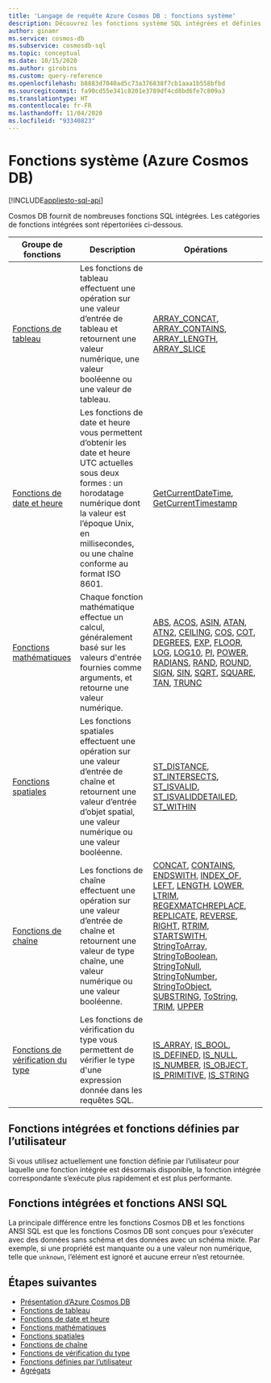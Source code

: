 ```yaml
---
title: 'Langage de requête Azure Cosmos DB : fonctions système'
description: Découvrez les fonctions système SQL intégrées et définies par l’utilisateur dans Azure Cosmos DB.
author: ginamr
ms.service: cosmos-db
ms.subservice: cosmosdb-sql
ms.topic: conceptual
ms.date: 10/15/2020
ms.author: girobins
ms.custom: query-reference
ms.openlocfilehash: b8883d7040ad5c73a376838f7cb1aaa1b558bfbd
ms.sourcegitcommit: fa90cd55e341c8201e3789df4cd8bd6fe7c809a3
ms.translationtype: HT
ms.contentlocale: fr-FR
ms.lasthandoff: 11/04/2020
ms.locfileid: "93340823"
---
```

# <a name="system-functions-azure-cosmos-db"></a>Fonctions système (Azure Cosmos DB)
[!INCLUDE[appliesto-sql-api](includes/appliesto-sql-api.md)]

 Cosmos DB fournit de nombreuses fonctions SQL intégrées. Les catégories de fonctions intégrées sont répertoriées ci-dessous.  
  
|Groupe de fonctions|Description|Opérations|  
|--------------|-----------------|-----------------| 
|[Fonctions de tableau](sql-query-array-functions.md)|Les fonctions de tableau effectuent une opération sur une valeur d’entrée de tableau et retournent une valeur numérique, une valeur booléenne ou une valeur de tableau. | [ARRAY_CONCAT](sql-query-array-concat.md), [ARRAY_CONTAINS](sql-query-array-contains.md), [ARRAY_LENGTH](sql-query-array-length.md), [ARRAY_SLICE](sql-query-array-slice.md) |
|[Fonctions de date et heure](sql-query-date-time-functions.md)|Les fonctions de date et heure vous permettent d’obtenir les date et heure UTC actuelles sous deux formes : un horodatage numérique dont la valeur est l’époque Unix, en millisecondes, ou une chaîne conforme au format ISO 8601. | [GetCurrentDateTime](sql-query-getcurrentdatetime.md), [GetCurrentTimestamp](sql-query-getcurrenttimestamp.md) |
|[Fonctions mathématiques](sql-query-mathematical-functions.md)|Chaque fonction mathématique effectue un calcul, généralement basé sur les valeurs d'entrée fournies comme arguments, et retourne une valeur numérique. | [ABS](sql-query-abs.md), [ACOS](sql-query-acos.md), [ASIN](sql-query-asin.md), [ATAN](sql-query-atan.md), [ATN2](sql-query-atn2.md), [CEILING](sql-query-ceiling.md), [COS](sql-query-cos.md), [COT](sql-query-cot.md), [DEGREES](sql-query-degrees.md), [EXP](sql-query-exp.md), [FLOOR](sql-query-floor.md), [LOG](sql-query-log.md), [LOG10](sql-query-log10.md), [PI](sql-query-pi.md), [POWER](sql-query-power.md), [RADIANS](sql-query-radians.md), [RAND](sql-query-rand.md), [ROUND](sql-query-round.md), [SIGN](sql-query-sign.md), [SIN](sql-query-sin.md), [SQRT](sql-query-sqrt.md), [SQUARE](sql-query-square.md), [TAN](sql-query-tan.md), [TRUNC](sql-query-trunc.md) |
|[Fonctions spatiales](sql-query-spatial-functions.md)|Les fonctions spatiales effectuent une opération sur une valeur d’entrée de chaîne et retournent une valeur d’entrée d’objet spatial, une valeur numérique ou une valeur booléenne. | [ST_DISTANCE](sql-query-st-distance.md), [ST_INTERSECTS](sql-query-st-intersects.md), [ST_ISVALID](sql-query-st-isvalid.md), [ST_ISVALIDDETAILED](sql-query-st-isvaliddetailed.md), [ST_WITHIN](sql-query-st-within.md) |
|[Fonctions de chaîne](sql-query-string-functions.md)|Les fonctions de chaîne effectuent une opération sur une valeur d’entrée de chaîne et retournent une valeur de type chaîne, une valeur numérique ou une valeur booléenne. | [CONCAT](sql-query-concat.md), [CONTAINS](sql-query-contains.md), [ENDSWITH](sql-query-endswith.md), [INDEX_OF](sql-query-index-of.md), [LEFT](sql-query-left.md), [LENGTH](sql-query-length.md), [LOWER](sql-query-lower.md), [LTRIM](sql-query-ltrim.md), [REGEXMATCH](sql-query-regexmatch.md)[REPLACE](sql-query-replace.md), [REPLICATE](sql-query-replicate.md), [REVERSE](sql-query-reverse.md), [RIGHT](sql-query-right.md), [RTRIM](sql-query-rtrim.md), [STARTSWITH](sql-query-startswith.md), [StringToArray](sql-query-stringtoarray.md), [StringToBoolean](sql-query-stringtoboolean.md), [StringToNull](sql-query-stringtonull.md), [StringToNumber](sql-query-stringtonumber.md), [StringToObject](sql-query-stringtoobject.md), [SUBSTRING](sql-query-substring.md), [ToString](sql-query-tostring.md), [TRIM](sql-query-trim.md), [UPPER](sql-query-upper.md) |
|[Fonctions de vérification du type](sql-query-type-checking-functions.md)|Les fonctions de vérification du type vous permettent de vérifier le type d'une expression donnée dans les requêtes SQL. | [IS_ARRAY](sql-query-is-array.md), [IS_BOOL](sql-query-is-bool.md), [IS_DEFINED](sql-query-is-defined.md), [IS_NULL](sql-query-is-null.md), [IS_NUMBER](sql-query-is-number.md), [IS_OBJECT](sql-query-is-object.md), [IS_PRIMITIVE](sql-query-is-primitive.md), [IS_STRING](sql-query-is-string.md) |

## <a name="built-in-versus-user-defined-functions-udfs"></a>Fonctions intégrées et fonctions définies par l’utilisateur

Si vous utilisez actuellement une fonction définie par l’utilisateur pour laquelle une fonction intégrée est désormais disponible, la fonction intégrée correspondante s’exécute plus rapidement et est plus performante.

## <a name="built-in-versus-ansi-sql-functions"></a>Fonctions intégrées et fonctions ANSI SQL

La principale différence entre les fonctions Cosmos DB et les fonctions ANSI SQL est que les fonctions Cosmos DB sont conçues pour s’exécuter avec des données sans schéma et des données avec un schéma mixte. Par exemple, si une propriété est manquante ou a une valeur non numérique, telle que `unknown`, l’élément est ignoré et aucune erreur n’est retournée.

## <a name="next-steps"></a>Étapes suivantes

- [Présentation d’Azure Cosmos DB](introduction.md)
- [Fonctions de tableau](sql-query-array-functions.md)
- [Fonctions de date et heure](sql-query-date-time-functions.md)
- [Fonctions mathématiques](sql-query-mathematical-functions.md)
- [Fonctions spatiales](sql-query-spatial-functions.md)
- [Fonctions de chaîne](sql-query-string-functions.md)
- [Fonctions de vérification du type](sql-query-type-checking-functions.md)
- [Fonctions définies par l’utilisateur](sql-query-udfs.md)
- [Agrégats](sql-query-aggregates.md)

